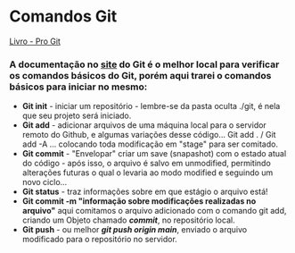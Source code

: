 # **Comandos Git**

[Livro - Pro Git](https://git-scm.com/book/pt-br/v2/Appendix-C%3A-Git-Commands-Setup-and-Config)

### A documentação no [site](https://git-scm.com/doc) do Git é o melhor local para verificar os comandos básicos do Git, porém aqui trarei o comandos básicos para iniciar no mesmo:

- **Git init** - iniciar um repositório - lembre-se da pasta oculta ./git, é nela que seu projeto será iniciado.
- **Git add** - adicionar arquivos de uma máquina local para o servidor remoto do Github, e algumas variações desse código... Git add . / Git add -A ... colocando toda modificação em "stage" para ser comitado.
- **Git commit** - "Envelopar" criar um save (snapashot) com o estado atual do código - após isso, o arquivo é salvo em unmodified, permitindo alterações futuras o qual o levaria ao modo modified e seguindo um novo ciclo...
- **Git status** - traz informações sobre em que estágio o arquivo está!
- **Git commit -m "informação sobre modificações realizadas no arquivo"**  aqui comitamos o arquivo adicionado com o comando git add, criando um Objeto chamado ***commit***, no repositório local.
- **Git push** - ou melhor ***git push origin main***, enviado o arquivo modificado para o repositório no servidor.





